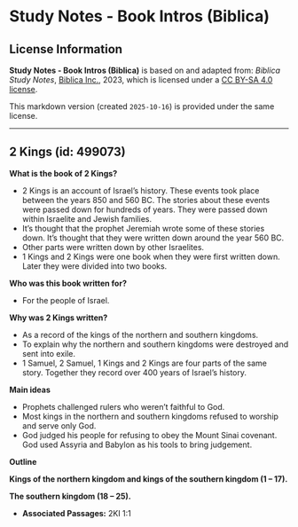 # Study Notes - Book Intros (Biblica)

## License Information

**Study Notes - Book Intros (Biblica)** is based on and adapted from: _Biblica Study Notes_, [Biblica Inc.](https://www.biblica.com/), 2023, which is licensed under a [CC BY-SA 4.0 license](https://creativecommons.org/licenses/by-sa/4.0/legalcode.en).

This markdown version (created `2025-10-16`) is provided under the same license.



--------------------------------

## 2 Kings (id: 499073)

**What is the book of 2 Kings?**

* 2 Kings is an account of Israel’s history. These events took place between the years 850 and 560 BC. The stories about these events were passed down for hundreds of years. They were passed down within Israelite and Jewish families.
* It’s thought that the prophet Jeremiah wrote some of these stories down. It’s thought that they were written down around the year 560 BC.
* Other parts were written down by other Israelites.
* 1 Kings and 2 Kings were one book when they were first written down. Later they were divided into two books.

**Who was this book written for?**

* For the people of Israel.

**Why was 2 Kings written?**

* As a record of the kings of the northern and southern kingdoms.
* To explain why the northern and southern kingdoms were destroyed and sent into exile.
* 1 Samuel, 2 Samuel, 1 Kings and 2 Kings are four parts of the same story. Together they record over 400 years of Israel’s history.

**Main ideas**

* Prophets challenged rulers who weren’t faithful to God.
* Most kings in the northern and southern kingdoms refused to worship and serve only God.
* God judged his people for refusing to obey the Mount Sinai covenant. God used Assyria and Babylon as his tools to bring judgement.

**Outline**

**Kings of the northern kingdom and kings of the southern kingdom (1 – 17\).**

**The southern kingdom (18 ­– 25\).**

* **Associated Passages:** 2KI 1:1

